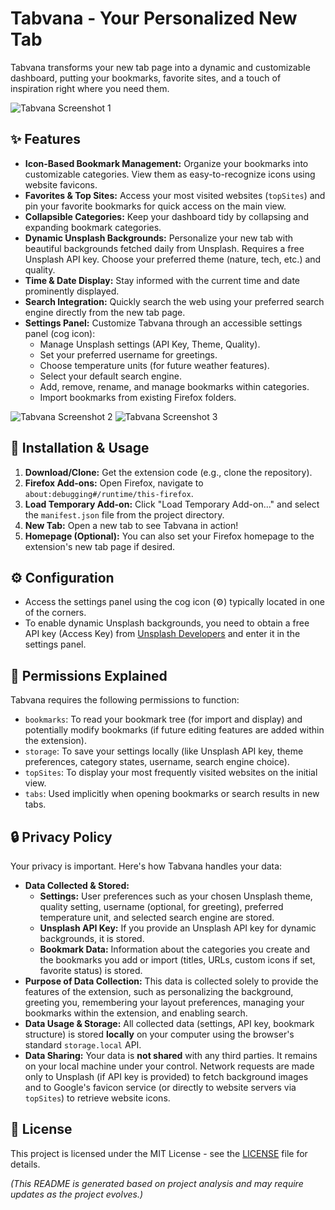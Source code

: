 # Tabvana - Your Personalized New Tab

Tabvana transforms your new tab page into a dynamic and customizable dashboard, putting your bookmarks, favorite sites, and a touch of inspiration right where you need them.

![Tabvana Screenshot 1](assets/screenshots/image.png)

## ✨ Features

*   **Icon-Based Bookmark Management:** Organize your bookmarks into customizable categories. View them as easy-to-recognize icons using website favicons.
*   **Favorites & Top Sites:** Access your most visited websites (`topSites`) and pin your favorite bookmarks for quick access on the main view.
*   **Collapsible Categories:** Keep your dashboard tidy by collapsing and expanding bookmark categories.
*   **Dynamic Unsplash Backgrounds:** Personalize your new tab with beautiful backgrounds fetched daily from Unsplash. Requires a free Unsplash API key. Choose your preferred theme (nature, tech, etc.) and quality.
*   **Time & Date Display:** Stay informed with the current time and date prominently displayed.
*   **Search Integration:** Quickly search the web using your preferred search engine directly from the new tab page.
*   **Settings Panel:** Customize Tabvana through an accessible settings panel (cog icon):
    *   Manage Unsplash settings (API Key, Theme, Quality).
    *   Set your preferred username for greetings.
    *   Choose temperature units (for future weather features).
    *   Select your default search engine.
    *   Add, remove, rename, and manage bookmarks within categories.
    *   Import bookmarks from existing Firefox folders.

![Tabvana Screenshot 2](assets/screenshots/image2.png)
![Tabvana Screenshot 3](assets/screenshots/image3.png)

## 🚀 Installation & Usage

1.  **Download/Clone:** Get the extension code (e.g., clone the repository).
2.  **Firefox Add-ons:** Open Firefox, navigate to `about:debugging#/runtime/this-firefox`.
3.  **Load Temporary Add-on:** Click "Load Temporary Add-on..." and select the `manifest.json` file from the project directory.
4.  **New Tab:** Open a new tab to see Tabvana in action!
5.  **Homepage (Optional):** You can also set your Firefox homepage to the extension's new tab page if desired.

## ⚙️ Configuration

*   Access the settings panel using the cog icon (⚙️) typically located in one of the corners.
*   To enable dynamic Unsplash backgrounds, you need to obtain a free API key (Access Key) from [Unsplash Developers](https://unsplash.com/developers) and enter it in the settings panel.

## 🔐 Permissions Explained

Tabvana requires the following permissions to function:

*   `bookmarks`: To read your bookmark tree (for import and display) and potentially modify bookmarks (if future editing features are added within the extension).
*   `storage`: To save your settings locally (like Unsplash API key, theme preferences, category states, username, search engine choice).
*   `topSites`: To display your most frequently visited websites on the initial view.
*   `tabs`: Used implicitly when opening bookmarks or search results in new tabs.

## 🔒 Privacy Policy

Your privacy is important. Here's how Tabvana handles your data:

*   **Data Collected & Stored:**
    *   **Settings:** User preferences such as your chosen Unsplash theme, quality setting, username (optional, for greeting), preferred temperature unit, and selected search engine are stored.
    *   **Unsplash API Key:** If you provide an Unsplash API key for dynamic backgrounds, it is stored.
    *   **Bookmark Data:** Information about the categories you create and the bookmarks you add or import (titles, URLs, custom icons if set, favorite status) is stored.
*   **Purpose of Data Collection:** This data is collected solely to provide the features of the extension, such as personalizing the background, greeting you, remembering your layout preferences, managing your bookmarks within the extension, and enabling search.
*   **Data Usage & Storage:** All collected data (settings, API key, bookmark structure) is stored **locally** on your computer using the browser's standard `storage.local` API.
*   **Data Sharing:** Your data is **not shared** with any third parties. It remains on your local machine under your control. Network requests are made only to Unsplash (if API key is provided) to fetch background images and to Google's favicon service (or directly to website servers via `topSites`) to retrieve website icons.

## 📜 License

This project is licensed under the MIT License - see the [LICENSE](LICENSE) file for details.

*(This README is generated based on project analysis and may require updates as the project evolves.)* 